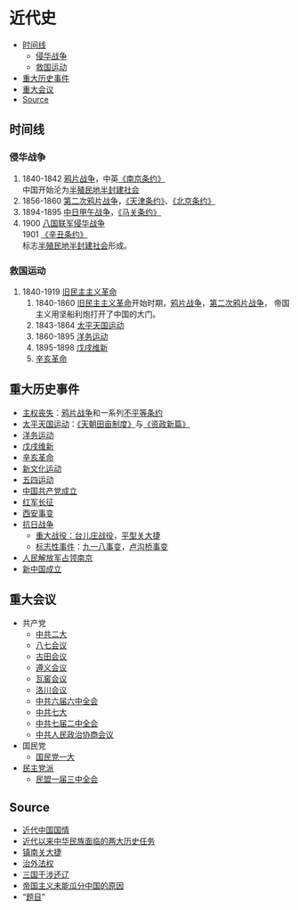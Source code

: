 # 近代史

<!-- :历史:副科: -->

<!-- TOC Marked -->

* [时间线](#时间线)
   - [侵华战争](#侵华战争)
   - [救国运动](#救国运动)
* [重大历史事件](#重大历史事件)
* [重大会议](#重大会议)
* [Source](#source)

<!-- /TOC -->

## 时间线

### 侵华战争

1. 1840-1842 [鸦片战争](鸦片战争.md)，中英[《南京条约》](《南京条约》.md)<br>
   中国开始沦为[半殖民地半封建社会](半殖民地半封建社会.md)
2. 1856-1860 [第二次鸦片战争](第二次鸦片战争.md)，[《天津条约》](《天津条约》.md)、[《北京条约》](《北京条约》.md)
3. 1894-1895 [中日甲午战争](中日甲午战争.md)，[《马关条约》](《马关条约》.md)
4. 1900      [八国联军侵华战争](八国联军侵华战争.md)<br>
   1901      [《辛丑条约》](《辛丑条约》.md)<br>
   标志[半殖民地半封建社会](半殖民地半封建社会.md)形成。

### 救国运动

1. 1840-1919 [旧民主主义革命](旧民主主义革命.md)
   1. 1840-1860 [旧民主主义革命](旧民主主义革命.md)开始时期，[鸦片战争](鸦片战争.md)，[第二次鸦片战争](第二次鸦片战争.md)， 帝国主义用坚船利炮打开了中国的大门。
   2. 1843-1864 [太平天国运动](太平天国运动.md)
   3. 1860-1895 [洋务运动](洋务运动.md)
   4. 1895-1898 [戊戌维新](戊戌维新.md)
   5. [辛亥革命](辛亥革命.md)

## 重大历史事件

- [主权丧失](主权丧失.md)：[鸦片战争](鸦片战争.md)和一系列[不平等条约](主权丧失.md#不平等条约)
- [太平天国运动](太平天国运动.md)：[《天朝田亩制度》](《天朝田亩制度》.md)与[《资政新篇》](《资政新篇》.md)
- [洋务运动](洋务运动.md)
- [戊戌维新](戊戌维新.md)
- [辛亥革命](辛亥革命.md)
- [新文化运动](新文化运动.md)
- [五四运动](五四运动.md)
- [中国共产党成立](中国共产党成立.md)
- [红军长征](红军长征.md)
- [西安事变](西安事变.md)
- [抗日战争](抗日战争.md)
   - [重大战役：台儿庄战役](重大战役：台儿庄战役.md)，[平型关大捷](平型关大捷.md)
   - [标志性事件](标志性事件.md)：[九一八事变](九一八事变.md)，[卢沟桥事变](卢沟桥事变.md)
- [人民解放军占领南京](人民解放军占领南京.md)
- [新中国成立](新中国成立.md)

## 重大会议

- 共产党
   - [中共二大](中共二大.md)
   - [八七会议](八七会议.md)
   - [古田会议](古田会议.md)
   - [遵义会议](遵义会议.md)
   - [瓦窖会议](瓦窖会议.md)
   - [洛川会议](洛川会议.md)
   - [中共六届六中全会](中共六届六中全会.md)
   - [中共七大](中共七大.md)
   - [中共七届二中全会](中共七届二中全会.md)
   - [中共人民政治协商会议](中共人民政治协商会议.md)
- 国民党
   - [国民党一大](国民党一大.md)
- [民主党派](民主党派.md)
   - [民盟一届三中全会](民盟一届三中全会.md)

## Source

- [近代中国国情](近代中国国情.md)
- [近代以来中华民族面临的两大历史任务](近代以来中华民族面临的两大历史任务.md)
- [镇南关大捷](镇南关大捷.md)
- [治外法权](治外法权.md)
- [三国干涉还辽](三国干涉还辽.md)
- [帝国主义未能瓜分中国的原因](帝国主义未能瓜分中国的原因.md)
- “[题目](题目.md)”
